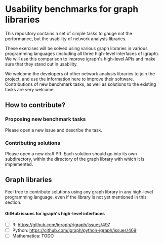 # Usability benchmarks for graph libraries

This repository contains a set of simple tasks to gauge not the performance, but the usability of network analysis libraries.

These exercises will be solved using various graph libraries in various programming languages (including all three high-level interfaces of igraph). We will use this comparison to improve igraph's high-level APIs and make sure that they stand out in usability.

We welcome the developers of other network analysis libraries to join the project, and use the information here to improve their software. Contributions of new benchmark tasks, as well as solutions to the existing tasks are very welcome.

## How to contribute?

### Proposing new benchmark tasks

Please open a new issue and describe the task.

### Contributing solutions

Please open a new draft PR. Each solution should go into its own subdirectory, within the directory of the graph library with which it is implemented.

## Graph libraries

Feel free to contribute solutions using any graph library in any high-level programming language, even if the library is not yet mentioned in this section.

#### GitHub issues for igraph's high-level interfaces

 - [ ] R: https://github.com/igraph/rigraph/issues/497
 - [ ] Python: https://github.com/igraph/python-igraph/issues/469
 - [ ] Mathematica: TODO
